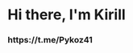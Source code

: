 <div id="header" align="centre">
  <h1>Hi there, I'm Kirill</h1>
  <h3>https://t.me/Pykoz41</h3>
</div>
<div id="socials aligh="centre>
  <a href="https://t.me/Pykoz41">
    <img scr="href://img/shields.io/badge/Telegram-blue?style=for-the-badge&logo=telegram&logoColor=white" alt="Telegram/>
  </a>
</div>
<!--
**kirill357753/kirill357753** is a ✨ _special_ ✨ repository because its `README.md` (this file) appears on your GitHub profile.

Here are some ideas to get you started:

- 🔭 I’m currently working on ...
- 🌱 I’m currently learning ...
- 👯 I’m looking to collaborate on ...
- 🤔 I’m looking for help with ...
- 💬 Ask me about ...
- 📫 How to reach me: ...
- 😄 Pronouns: ...
- ⚡ Fun fact: ...
-->
